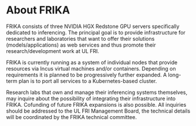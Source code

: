 # About FRIKA

FRIKA consists of three NVIDIA HGX Redstone GPU servers specifically dedicated to inferencing. The principal goal is to provide infrastructure for researchers and laboratories that want to offer their solutions (models/applications) as web services and thus promote their research/development work at UL FRI.

FRIKA is currently running as a system of individual nodes that provide resources via Incus virtual machines and/or containers. Depending on requirements it is planned to be progressively further expanded. A long-term plan is to port all services to a Kubernetes-based cluster.

Research labs that own and manage their inferencing systems themselves, may inquire about the possibility of integrating their infrastructure into FRIKA. Cofunding of future FRIKA expansions is also possible. All inquiries should be addressed to the UL FRI Management Board, the technical details will be coordinated by the FRIKA technical committee.
